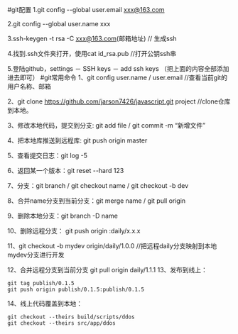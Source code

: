 #git配置
1.git config --global user.email xxx@163.com

2.git config --global user.name xxx

3.ssh-keygen -t rsa -C xxx@163.com(邮箱地址)      // 生成ssh

4.找到.ssh文件夹打开，使用cat id_rsa.pub    //打开公钥ssh串

5.登陆github，settings － SSH keys  － add ssh keys （把上面的内容全部添加进去即可）
#git常用命令
1、git config user.name  /  user.email     //查看当前git的用户名称、邮箱 

2、git clone https://github.com/jarson7426/javascript.git  project  //clone仓库到本地。

3、修改本地代码，提交到分支:  git add file   /   git commit -m “新增文件”

4、把本地库推送到远程库:  git push origin master

5、查看提交日志：git log -5

6、返回某一个版本：git reset --hard 123

7、分支：git branch / git checkout name  / git checkout -b dev

8、合并name分支到当前分支：git merge name   /   git pull origin

9、删除本地分支：git branch -D name

10、删除远程分支： git push origin  :daily/x.x.x

11、git checkout -b mydev origin/daily/1.0.0    //把远程daily分支映射到本地mydev分支进行开发

12、合并远程分支到当前分支 git pull origin daily/1.1.1
13、发布到线上：

    git tag publish/0.1.5
    git push origin publish/0.1.5:publish/0.1.5
14、线上代码覆盖到本地：

    git checkout --theirs build/scripts/ddos
    git checkout --theirs src/app/ddos